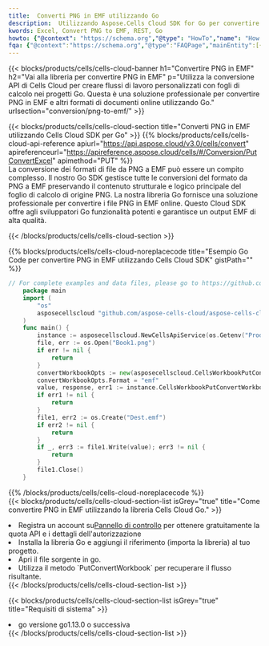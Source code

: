 ```yaml
---
title:  Converti PNG in EMF utilizzando Go
description:  Utilizzando Aspose.Cells Cloud SDK for Go per convertire un file in formato PNG in un file in formato EMF.
kwords: Excel, Convert PNG to EMF, REST, Go
howto: {"@context": "https://schema.org","@type": "HowTo","name": "How to convert PNG to EMF using the Cells Cloud Go library.","description": "How to convert PNG to EMF using the Cells Cloud Go library.","image": {"@type": "ImageObject"},"url": "/go/conversion/png-to-emf/","step": [{ "@type": "HowToStep","name": "How to convert PNG to EMF using the Cells Cloud Go library. step 1", "image": {"@type": "ImageObject",},"url": "/go/conversion/png-to-emf/","text": "Register an account at <a href='https://dashboard.aspose.cloud/'>Dashboard</a> to get free API quota & authorization details",},{ "@type": "HowToStep","name": "How to convert PNG to EMF using the Cells Cloud Go library. step 1", "image": {"@type": "ImageObject",},"url": "/go/conversion/png-to-emf/","text": "Install Go library and add the reference (import the library) to your project.",},{ "@type": "HowToStep","name": "How to convert PNG to EMF using the Cells Cloud Go library. step 1", "image": {"@type": "ImageObject",},"url": "/go/conversion/png-to-emf/","text": "Open the source file in go.",},{ "@type": "HowToStep","name": "How to convert PNG to EMF using the Cells Cloud Go library. step 1", "image": {"@type": "ImageObject",},"url": "/go/conversion/png-to-emf/","text": "Use the `PutConvertWorkbook` method to retrieve the resulting stream.",}, ],"supply": {"@type": "HowToSupply","name": "document"},"tool": [{"@type": "HowToTool","name": "Goland, Visual Studio Code, Eclipse"},{"@type": "HowToTool","name": "Aspose Cells"}],"totalTime": "PT6M"}
fqa: {"@context":"https://schema.org","@type":"FAQPage","mainEntity":[{"@type":"Question","name":"Why convert file formats in C# using REST API?","acceptedAnswer":{"@type":"Answer","text":"Documents are encoded in many ways, and some files may be incompatible with the software you use. To open and read such files, just convert them to appropriate file formats.<br/><ol><li>Install .NET SDK and add the reference (import the library) to your project.</li><li>Open the source file in C# using REST API.</li><li>Call the PutConvertWorkbookRequest() method, passing an output filename with required extension.</li><li>Get the result of conversion as a separate file.</li></ol>"}},{"@type":"Question","name":"What file formats can I convert with your C# library?","acceptedAnswer":{"@type":"Answer","text":"We support a variety of file formats for conversion using .NET library, including XLSX, Excel, xls , PDF, CSV, HTML, Markdown, XML, PNG, JPG, TIFF, Json, TXT and many more."}},{"@type":"Question","name":"What is the maximum allowed file size for conversion using this .NET library?","acceptedAnswer":{"@type":"Answer","text":"There are no file size limits for format conversions using .NET library."}}]}
---
```

{{< blocks/products/cells/cells-cloud-banner h1="Convertire PNG in EMF" h2="Vai alla libreria per convertire PNG in EMF" p="Utilizza la conversione API di Cells Cloud per creare flussi di lavoro personalizzati con fogli di calcolo nei progetti Go. Questa è una soluzione professionale per convertire PNG in EMF e altri formati di documenti online utilizzando Go." urlsection="conversion/png-to-emf/" >}}

{{< blocks/products/cells/cells-cloud-section title="Converti PNG in EMF utilizzando Cells Cloud SDK per Go" >}}
{{% blocks/products/cells/cells-cloud-api-reference apiurl="https://api.aspose.cloud/v3.0/cells/convert" apireferenceurl="https://apireference.aspose.cloud/cells/#/Conversion/PutConvertExcel" apimethod="PUT" %}}
<br/>
La conversione dei formati di file da PNG a EMF può essere un compito complesso. Il nostro Go SDK gestisce tutte le conversioni del formato da PNG a EMF preservando il contenuto strutturale e logico principale del foglio di calcolo di origine PNG. La nostra libreria Go fornisce una soluzione professionale per convertire i file PNG in EMF online. Questo Cloud SDK offre agli sviluppatori Go funzionalità potenti e garantisce un output EMF di alta qualità.

{{< /blocks/products/cells/cells-cloud-section >}}

{{% blocks/products/cells/cells-cloud-noreplacecode title="Esempio Go Code per convertire PNG in EMF utilizzando Cells Cloud SDK" gistPath="" %}}
 
```go
// For complete examples and data files, please go to https://github.com/aspose-cells-cloud/aspose-cells-cloud-go/
    package main
    import (
	    "os"
	    asposecellscloud "github.com/aspose-cells-cloud/aspose-cells-cloud-go/v22"
    )
    func main() {
	    instance := asposecellscloud.NewCellsApiService(os.Getenv("ProductClientId"), os.Getenv("ProductClientSecret"))
	    file, err := os.Open("Book1.png")
	    if err != nil {
		    return
	    }
	    convertWorkbookOpts := new(asposecellscloud.CellsWorkbookPutConvertWorkbookOpts)
	    convertWorkbookOpts.Format = "emf"
	    value, response, err1 := instance.CellsWorkbookPutConvertWorkbook(file, convertWorkbookOpts)
	    if err1 != nil {
		    return
	    }
	    file1, err2 := os.Create("Dest.emf")
	    if err2 != nil {
		    return
	    }
	    if _, err3 := file1.Write(value); err3 != nil {
		    return
	    }
	    file1.Close()
    }
```
 
{{% /blocks/products/cells/cells-cloud-noreplacecode %}}
<br/>
{{< blocks/products/cells/cells-cloud-section-list isGrey="true" title="Come convertire PNG in EMF utilizzando la libreria Cells Cloud Go." >}}
<li> Registra un account su<a href="https://dashboard.aspose.cloud/">Pannello di controllo</a> per ottenere gratuitamente la quota API e i dettagli dell'autorizzazione</li>
<li>Installa la libreria Go e aggiungi il riferimento (importa la libreria) al tuo progetto.</li>
<li>Apri il file sorgente in go.</li>
<li>Utilizza il metodo `PutConvertWorkbook` per recuperare il flusso risultante.</li>
{{< /blocks/products/cells/cells-cloud-section-list >}}

{{< blocks/products/cells/cells-cloud-section-list isGrey="true" title="Requisiti di sistema" >}}
<li>go versione go1.13.0 o successiva</li>
{{< /blocks/products/cells/cells-cloud-section-list >}}

